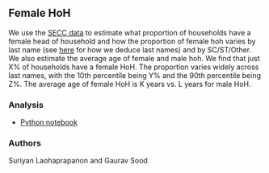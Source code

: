## Female HoH

We use the [SECC data](https://github.com/in-rolls/secc) to estimate what proportion of households have a female head of household and how the proportion of female hoh varies by last name (see [here](https://github.com/appeler/outkast) for how we deduce last names) and by SC/ST/Other. We also estimate the average age of female and male hoh. We find that just X% of households have a female HoH. The proportion varies widely across last names, with the 10th percentile being Y% and the 90th percentile being Z%. The average age of female HoH is K years vs. L years for male HoH.

### Analysis

* [Python notebook](female_hoh.ipynb)

### Authors

Suriyan Laohaprapanon and Gaurav Sood

